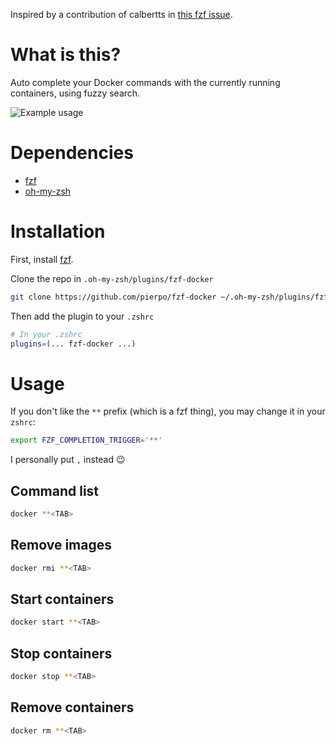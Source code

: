 Inspired by a contribution of calbertts in [this fzf issue](https://github.com/junegunn/fzf/issues/760).

# What is this?

Auto complete your Docker commands with the currently running containers, using fuzzy search.

![Example usage](https://raw.githubusercontent.com/pierpo/fzf-docker/master/fzf-docker.gif)

# Dependencies

- [fzf](https://github.com/junegunn/fzf)
- [oh-my-zsh](https://github.com/robbyrussell/oh-my-zsh)

# Installation

First, install [fzf](https://github.com/junegunn/fzf).

Clone the repo in `.oh-my-zsh/plugins/fzf-docker`

```bash
git clone https://github.com/pierpo/fzf-docker ~/.oh-my-zsh/plugins/fzf-docker
```

Then add the plugin to your `.zshrc`

```bash
# In your .zshrc
plugins=(... fzf-docker ...)
```

# Usage

If you don't like the `**` prefix (which is a fzf thing), you may change it in your `zshrc`:

```bash
export FZF_COMPLETION_TRIGGER='**'
```

I personally put `,` instead :wink:

## Command list

```bash
docker **<TAB>
```

## Remove images

```bash
docker rmi **<TAB>
```

## Start containers

```bash
docker start **<TAB>
```

## Stop containers

```bash
docker stop **<TAB>
```

## Remove containers

```bash
docker rm **<TAB>
```
